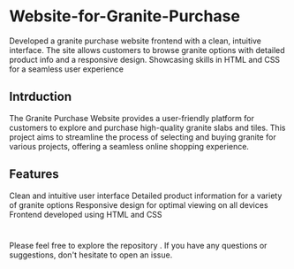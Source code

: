 # Website-for-Granite-Purchase
Developed a granite purchase website frontend with a clean, intuitive interface. The site allows customers to browse granite options with detailed product info and a responsive design. Showcasing skills in HTML and CSS for a seamless user experience
## Intrduction
The Granite Purchase Website provides a user-friendly platform for customers to explore and purchase high-quality granite slabs and tiles. This project aims to streamline the process of selecting and buying granite for various projects, offering a seamless online shopping experience.
## Features
Clean and intuitive user interface
Detailed product information for a variety of granite options
Responsive design for optimal viewing on all devices
Frontend developed using HTML and CSS
#
Please feel free to explore the repository . If you have any questions or suggestions, don't hesitate to open an issue.
